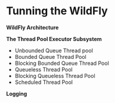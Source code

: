 # **Tunning the WildFly**

**WildFly Architecture**

**The Thread Pool Executor Subsystem**
* Unbounded Queue Thread pool
* Bounded Queue Thread Pool
* Blocking Bounded Queue Thread Pool
* Queueless Thread Pool
* Blocking Queueless Thread Pool
* Scheduled Thread Pool

**Logging**
